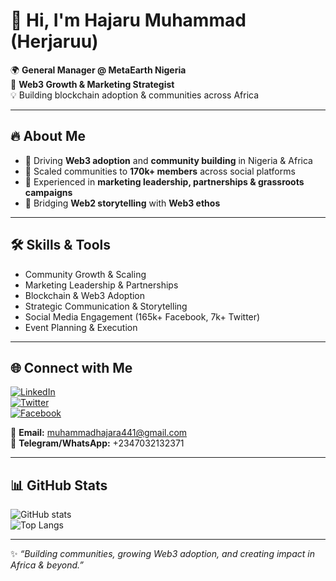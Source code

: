 
# 👋 Hi, I'm Hajaru Muhammad (Herjaruu)

🌍 **General Manager @ MetaEarth Nigeria**  
🚀 **Web3 Growth & Marketing Strategist**  
💡 Building blockchain adoption & communities across Africa  

---

## 🔥 About Me
- 🌱 Driving **Web3 adoption** and **community building** in Nigeria & Africa  
- 👥 Scaled communities to **170k+ members** across social platforms  
- 🤝 Experienced in **marketing leadership, partnerships & grassroots campaigns**  
- 📖 Bridging **Web2 storytelling** with **Web3 ethos**  

---

## 🛠️ Skills & Tools
- Community Growth & Scaling  
- Marketing Leadership & Partnerships  
- Blockchain & Web3 Adoption  
- Strategic Communication & Storytelling  
- Social Media Engagement (165k+ Facebook, 7k+ Twitter)  
- Event Planning & Execution  

---

## 🌐 Connect with Me
[![LinkedIn](https://img.shields.io/badge/LinkedIn-blue?logo=linkedin&logoColor=white)](https://www.linkedin.com/in/hajaru-muhammad-5267a5294)  
[![Twitter](https://img.shields.io/badge/Twitter-%40hajarumuhammad4-1DA1F2?logo=twitter&logoColor=white)](https://x.com/hajarumuhammad4)  
[![Facebook](https://img.shields.io/badge/Facebook-Hajaru_Muhammad-1877F2?logo=facebook&logoColor=white)](https://www.facebook.com/share/19vKjW9mmb/?mibextid=wwXIfr)  

📧 **Email:** muhammadhajara441@gmail.com  
📱 **Telegram/WhatsApp:** +2347032132371  

---

## 📊 GitHub Stats
![GitHub stats](https://github-readme-stats.vercel.app/api?username=Herjaruu&show_icons=true&theme=radical)  
![Top Langs](https://github-readme-stats.vercel.app/api/top-langs/?username=Herjaruu&layout=compact&theme=radical)  

---

✨ *“Building communities, growing Web3 adoption, and creating impact in Africa & beyond.”*  
